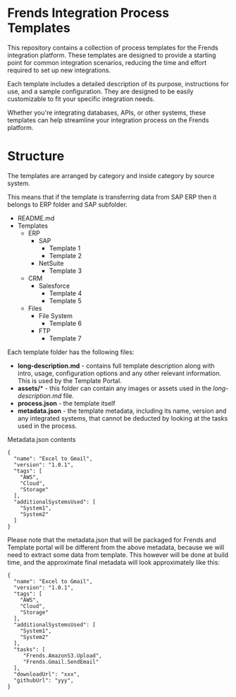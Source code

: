 # Frends Integration Process Templates

This repository contains a collection of process templates for the Frends integration platform. These templates are designed to provide a starting point for common integration scenarios, reducing the time and effort required to set up new integrations.

Each template includes a detailed description of its purpose, instructions for use, and a sample configuration. They are designed to be easily customizable to fit your specific integration needs.

Whether you're integrating databases, APIs, or other systems, these templates can help streamline your integration process on the Frends platform.

# Structure

The templates are arranged by category and inside category by source system.

This means that if the template is transferring data from SAP ERP then it belongs to ERP folder and SAP subfolder. 

- README.md
- Templates
  - ERP
    - SAP
      - Template 1
      - Template 2
    - NetSuite
      - Template 3
  - CRM
    - Salesforce
      - Template 4
      - Template 5
  - Files 
    - File System
      - Template 6
    - FTP
      - Template 7

Each template folder has the following files:

- **long-description.md** - contains full template description along with intro, usage, configuration options and any other relevant information. This is used by the Template Portal.
- **assets/*** - this folder can contain any images or assets used in the *long-description.md* file.
- **process.json** - the template itself
- **metadata.json** - the template metadata, including its name, version and any integrated systems, that cannot be deducted by looking at the tasks used in the process.

Metadata.json contents
```
{ 
  "name": "Excel to Gmail",
  "version": "1.0.1",
  "tags": [
    "AWS",
    "Cloud",
    "Storage"
  ],
  "additionalSystemsUsed": [
    "System1",
    "System2"
  ]
}
```

Please note that the metadata.json that will be packaged for Frends and Template portal will be different from the above metadata, because we will need to extract some data from template. This however will be done at build time, and the approximate final metadata will look approximately like this:

```
{ 
  "name": "Excel to Gmail",
  "version": "1.0.1",
  "tags": [
    "AWS",
    "Cloud",
    "Storage"
  ],
  "additionalSystemsUsed": [
    "System1",
    "System2"
  ],
  "tasks": [
     "Frends.AmazonS3.Upload",
     "Frends.Gmail.SendEmail"
  ],
  "downloadUrl": "xxx",
  "githubUrl": "yyy",  
}
```

